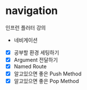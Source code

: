 # navigation

인프런 플러터 강의
 - 네비게이션

 - [x] 공부할 환경 세팅하기
 - [x] Argument 전달하기
 - [x] Named Route
 - [x] 알고있으면 좋은 Push Method
 - [x] 알고있으면 좋은 Pop Method